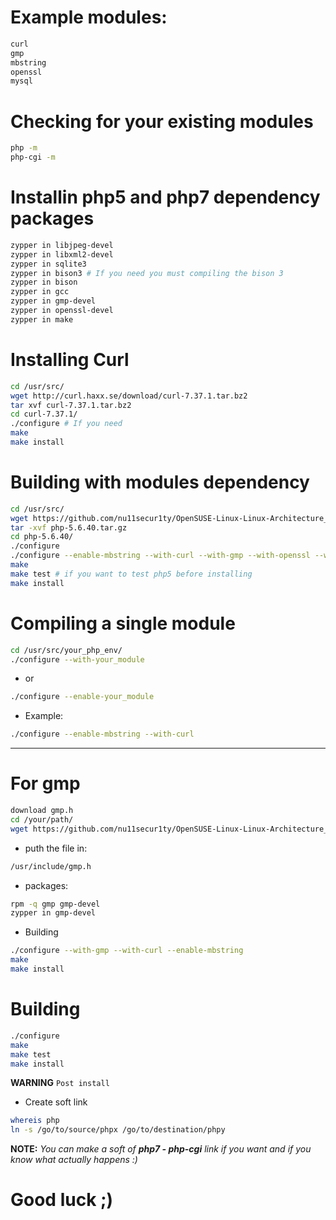 # Example modules:
```xml
curl 
gmp  
mbstring  
openssl  
mysql  
```

# Checking for your existing modules
```bash
php -m
php-cgi -m
```


# Installin php5 and php7 dependency packages
```bash
zypper in libjpeg-devel
zypper in libxml2-devel
zypper in sqlite3
zypper in bison3 # If you need you must compiling the bison 3
zypper in bison
zypper in gcc
zypper in gmp-devel
zypper in openssl-devel
zypper in make
```

# Installing Curl 
```bash
cd /usr/src/
wget http://curl.haxx.se/download/curl-7.37.1.tar.bz2
tar xvf curl-7.37.1.tar.bz2
cd curl-7.37.1/
./configure # If you need
make
make install
```

# Building with modules dependency
```bash
cd /usr/src/
wget https://github.com/nu11secur1ty/OpenSUSE-Linux-Linux-Architecture_Deployment-administration/raw/master/PHP/php5env/php-5.6.40.tar.gz
tar -xvf php-5.6.40.tar.gz
cd php-5.6.40/
./configure
./configure --enable-mbstring --with-curl --with-gmp --with-openssl --with-mysqli #In my case
make
make test # if you want to test php5 before installing 
make install
```
# Compiling a single module

```bash
cd /usr/src/your_php_env/
./configure --with-your_module
```
- or
```bash
./configure --enable-your_module
```
- Example:
```bash
./configure --enable-mbstring --with-curl 
```
-------------------------------------------------------------
# For gmp
```bash
download gmp.h
cd /your/path/
wget https://github.com/nu11secur1ty/OpenSUSE-Linux-Linux-Architecture_Deployment-administration/blob/master/PHP/gmp.h
```
- puth the file in:
```bash
/usr/include/gmp.h 
```
- packages:
```bash
rpm -q gmp gmp-devel
zypper in gmp-devel
```
- Building
```bash
./configure --with-gmp --with-curl --enable-mbstring
make
make install
```

# Building
```bash
./configure
make
make test
make install
```

**WARNING** `Post install`
- Create soft link
```bash
whereis php
ln -s /go/to/source/phpx /go/to/destination/phpy
```

**NOTE:** *You can make a soft of* ***php7 - php-cgi*** *link if you want and if you know what actually happens :)*

# Good luck ;)
